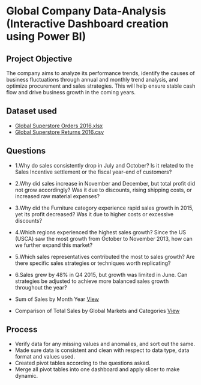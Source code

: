 # Global Company Data-Analysis (Interactive Dashboard creation using Power BI)
## Project Objective
The company aims to analyze its performance trends, identify the causes of business fluctuations through annual and monthly trend analysis, and optimize procurement and sales strategies. This will help ensure stable cash flow and drive business growth in the coming years.
## Dataset used
- <a href="https://github.com/s942509/Analysis-of-a-global-company/blob/main/Global%20Superstore%20Orders%202016.xlsx">Global Superstore Orders 2016.xlsx</a>
- <a href="https://github.com/s942509/Analysis-of-a-global-company/blob/main/Global%20Superstore%20Returns%202016.csv">Global Superstore Returns 2016.csv</a>
## Questions 
- 1.Why do sales consistently drop in July and October? Is it related to the Sales Incentive settlement or the fiscal year-end of customers?
- 2.Why did sales increase in November and December, but total profit did not grow accordingly? Was it due to discounts, rising shipping costs, or increased raw material expenses?
- 3.Why did the Furniture category experience rapid sales growth in 2015, yet its profit decreased? Was it due to higher costs or excessive discounts?
- 4.Which regions experienced the highest sales growth? Since the US (USCA) saw the most growth from October to November 2013, how can we further expand this market?
- 5.Which sales representatives contributed the most to sales growth? Are there specific sales strategies or techniques worth replicating?
- 6.Sales grew by 48% in Q4 2015, but growth was limited in June. Can strategies be adjusted to achieve more balanced sales growth throughout the year?
 
- Sum of Sales by Month Year <a href="https://github.com/s942509/Analysis-of-a-global-company/blob/main/Sum%20of%20Sales%20by%20Month%20Year.png ">View </a>

- Comparison of Total Sales by Global Markets and Categories <a href="https://github.com/s942509/Analysis-of-a-global-company/blob/main/Comparison%20of%20Total%20Sales%20by%20Global%20Markets%20and%20Categories.png">View </a>
## Process
- Verify data for any missing values and anomalies, and sort out the same.
- Made sure data is consistent and clean with respect to data type, data format and values used.
- Created pivot tables according to the questions asked.
- Merge all pivot tables into one dashboard and apply slicer to make dynamic.


